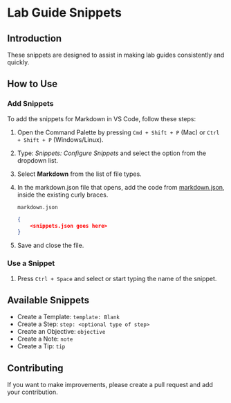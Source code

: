 # Lab Guide Snippets

## Introduction

These snippets are designed to assist in making lab guides consistently and quickly.

## How to Use

### Add Snippets

To add the snippets for Markdown in VS Code, follow these steps:

1. Open the Command Palette by pressing `Cmd + Shift + P` (Mac) or `Ctrl + Shift + P` (Windows/Linux).
1. Type: _Snippets: Configure Snippets_ and select the option from the dropdown list.
1. Select **Markdown** from the list of file types.
1. In the markdown.json file that opens, add the code from [markdown.json](/markdown.json), inside the existing curly braces.

    `markdown.json`

    ```json
    {
        <snippets.json goes here>
    }
    ```

1. Save and close the file.

### Use a Snippet

1. Press `Ctrl + Space` and select or start typing the name of the snippet.

## Available Snippets

* Create a Template: `template: Blank`
* Create a Step: `step: <optional type of step>`
* Create an Objective: `objective`
* Create a Note: `note`
* Create a Tip: `tip`

## Contributing

If you want to make improvements, please create a pull request and add your contribution.
